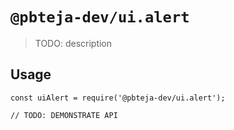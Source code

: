 # `@pbteja-dev/ui.alert`

> TODO: description

## Usage

```
const uiAlert = require('@pbteja-dev/ui.alert');

// TODO: DEMONSTRATE API
```
